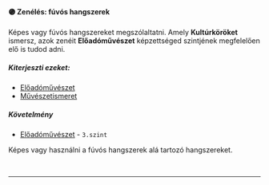 #### 🟣 Zenélés: fúvós hangszerek

Képes vagy fúvós hangszereket megszólaltatni. Amely **Kultúrköröket** ismersz, azok zenéit **Előadóművészet** képzettséged szintjének megfelelően elő is tudod adni.

##### Kiterjeszti ezeket:
- [Előadóművészet](../kepzettsegek/eloadomuveszet.md)
- [Művészetismeret](../kepzettsegek/muveszetismeret.md)

##### Követelmény
- [Előadóművészet](../kepzettsegek/eloadomuveszet.md) - `3.szint`

Képes vagy használni a fúvós hangszerek alá tartozó hangszereket.

<br />

---

